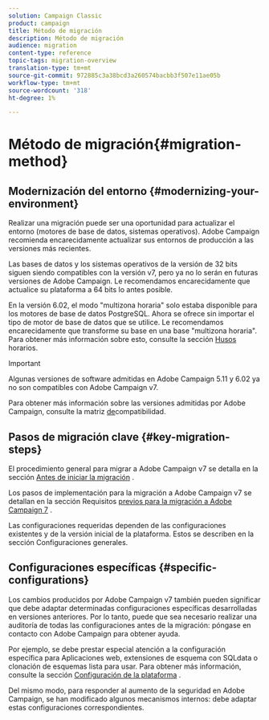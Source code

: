 ```yaml
---
solution: Campaign Classic
product: campaign
title: Método de migración
description: Método de migración
audience: migration
content-type: reference
topic-tags: migration-overview
translation-type: tm+mt
source-git-commit: 972885c3a38bcd3a260574bacbb3f507e11ae05b
workflow-type: tm+mt
source-wordcount: '318'
ht-degree: 1%

---
```



# Método de migración{#migration-method}

## Modernización del entorno {#modernizing-your-environment}

Realizar una migración puede ser una oportunidad para actualizar el entorno (motores de base de datos, sistemas operativos). Adobe Campaign recomienda encarecidamente actualizar sus entornos de producción a las versiones más recientes.

Las bases de datos y los sistemas operativos de la versión de 32 bits siguen siendo compatibles con la versión v7, pero ya no lo serán en futuras versiones de Adobe Campaign. Le recomendamos encarecidamente que actualice su plataforma a 64 bits lo antes posible.

En la versión 6.02, el modo &quot;multizona horaria&quot; solo estaba disponible para los motores de base de datos PostgreSQL. Ahora se ofrece sin importar el tipo de motor de base de datos que se utilice. Le recomendamos encarecidamente que transforme su base en una base &quot;multizona horaria&quot;. Para obtener más información sobre esto, consulte la sección [Husos](../../migration/using/general-configurations.md#time-zones) horarios.

>[!IMPORTANT]
>
>Algunas versiones de software admitidas en Adobe Campaign 5.11 y 6.02 ya no son compatibles con Adobe Campaign v7.
>
>Para obtener más información sobre las versiones admitidas por Adobe Campaign, consulte la matriz [de](../../rn/using/compatibility-matrix.md)compatibilidad.

## Pasos de migración clave {#key-migration-steps}

El procedimiento general para migrar a Adobe Campaign v7 se detalla en la sección [Antes de iniciar la migración](../../migration/using/before-starting-migration.md) .

Los pasos de implementación para la migración a Adobe Campaign v7 se detallan en la sección Requisitos [previos para la migración a Adobe Campaign 7](../../migration/using/prerequisites-for-migration-to-adobe-campaign-7.md) .

Las configuraciones requeridas dependen de las configuraciones existentes y de la versión inicial de la plataforma. Estos se describen en la sección Configuraciones [](../../migration/using/general-configurations.md) generales.

## Configuraciones específicas {#specific-configurations}

Los cambios producidos por Adobe Campaign v7 también pueden significar que debe adaptar determinadas configuraciones específicas desarrolladas en versiones anteriores. Por lo tanto, puede que sea necesario realizar una auditoría de todas las configuraciones antes de la migración: póngase en contacto con Adobe Campaign para obtener ayuda.

Por ejemplo, se debe prestar especial atención a la configuración específica para Aplicaciones web, extensiones de esquema con SQLdata o clonación de esquemas lista para usar. Para obtener más información, consulte la sección [Configuración de la plataforma](../../migration/using/configuring-your-platform.md) .

Del mismo modo, para responder al aumento de la seguridad en Adobe Campaign, se han modificado algunos mecanismos internos: debe adaptar estas configuraciones correspondientes.
